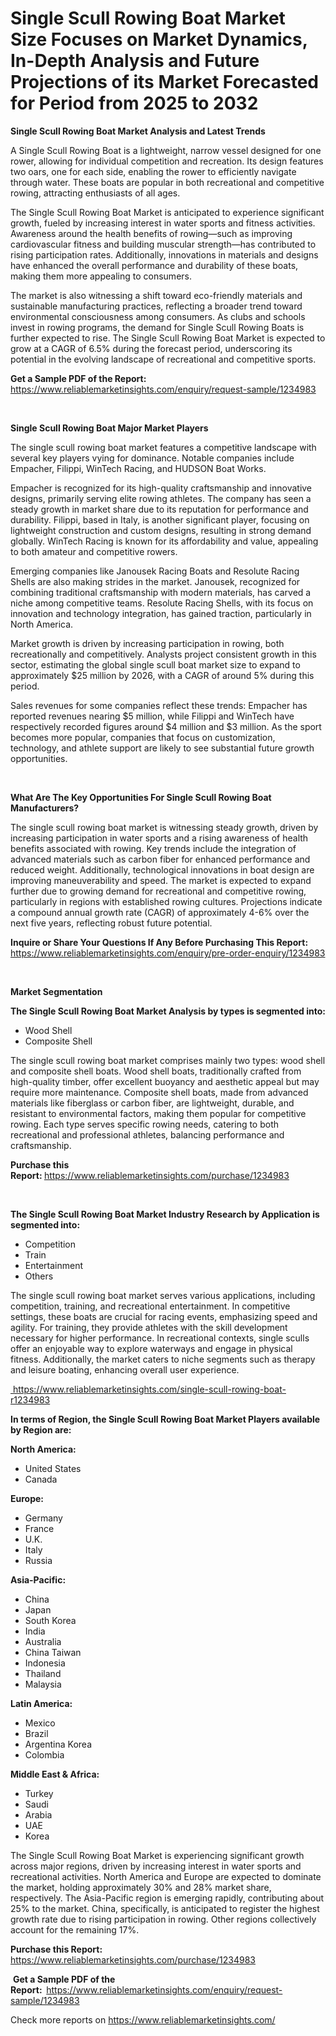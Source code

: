 <p><h1>Single Scull Rowing Boat Market Size Focuses on Market Dynamics, In-Depth Analysis and Future Projections of its Market Forecasted for Period from 2025 to 2032</h1></p><p><strong>Single Scull Rowing Boat Market Analysis and Latest Trends</strong></p>
<p><p>A Single Scull Rowing Boat is a lightweight, narrow vessel designed for one rower, allowing for individual competition and recreation. Its design features two oars, one for each side, enabling the rower to efficiently navigate through water. These boats are popular in both recreational and competitive rowing, attracting enthusiasts of all ages.</p><p>The Single Scull Rowing Boat Market is anticipated to experience significant growth, fueled by increasing interest in water sports and fitness activities. Awareness around the health benefits of rowing—such as improving cardiovascular fitness and building muscular strength—has contributed to rising participation rates. Additionally, innovations in materials and designs have enhanced the overall performance and durability of these boats, making them more appealing to consumers.</p><p>The market is also witnessing a shift toward eco-friendly materials and sustainable manufacturing practices, reflecting a broader trend toward environmental consciousness among consumers. As clubs and schools invest in rowing programs, the demand for Single Scull Rowing Boats is further expected to rise. The Single Scull Rowing Boat Market is expected to grow at a CAGR of 6.5% during the forecast period, underscoring its potential in the evolving landscape of recreational and competitive sports.</p></p>
<p><strong>Get a Sample PDF of the Report:&nbsp;</strong> <a href="https://www.reliablemarketinsights.com/enquiry/request-sample/1234983?utm_campaign=1938&utm_medium=2&utm_source=Github&utm_content=ia&utm_term=17022025&utm_id=single-scull-rowing-boat">https://www.reliablemarketinsights.com/enquiry/request-sample/1234983</a></p>
<p>&nbsp;</p>
<p><strong>Single Scull Rowing Boat Major Market Players</strong></p>
<p><p>The single scull rowing boat market features a competitive landscape with several key players vying for dominance. Notable companies include Empacher, Filippi, WinTech Racing, and HUDSON Boat Works. </p><p>Empacher is recognized for its high-quality craftsmanship and innovative designs, primarily serving elite rowing athletes. The company has seen a steady growth in market share due to its reputation for performance and durability. Filippi, based in Italy, is another significant player, focusing on lightweight construction and custom designs, resulting in strong demand globally. WinTech Racing is known for its affordability and value, appealing to both amateur and competitive rowers. </p><p>Emerging companies like Janousek Racing Boats and Resolute Racing Shells are also making strides in the market. Janousek, recognized for combining traditional craftsmanship with modern materials, has carved a niche among competitive teams. Resolute Racing Shells, with its focus on innovation and technology integration, has gained traction, particularly in North America.</p><p>Market growth is driven by increasing participation in rowing, both recreationally and competitively. Analysts project consistent growth in this sector, estimating the global single scull boat market size to expand to approximately $25 million by 2026, with a CAGR of around 5% during this period.</p><p>Sales revenues for some companies reflect these trends: Empacher has reported revenues nearing $5 million, while Filippi and WinTech have respectively recorded figures around $4 million and $3 million. As the sport becomes more popular, companies that focus on customization, technology, and athlete support are likely to see substantial future growth opportunities.</p></p>
<p>&nbsp;</p>
<p><strong>What Are The Key Opportunities For Single Scull Rowing Boat Manufacturers?</strong></p>
<p><p>The single scull rowing boat market is witnessing steady growth, driven by increasing participation in water sports and a rising awareness of health benefits associated with rowing. Key trends include the integration of advanced materials such as carbon fiber for enhanced performance and reduced weight. Additionally, technological innovations in boat design are improving maneuverability and speed. The market is expected to expand further due to growing demand for recreational and competitive rowing, particularly in regions with established rowing cultures. Projections indicate a compound annual growth rate (CAGR) of approximately 4-6% over the next five years, reflecting robust future potential.</p></p>
<p><strong>Inquire or Share Your Questions If Any Before Purchasing This Report:</strong> <a href="https://www.reliablemarketinsights.com/enquiry/pre-order-enquiry/1234983?utm_campaign=1938&utm_medium=2&utm_source=Github&utm_content=ia&utm_term=17022025&utm_id=single-scull-rowing-boat">https://www.reliablemarketinsights.com/enquiry/pre-order-enquiry/1234983</a></p>
<p>&nbsp;</p>
<p><strong>Market Segmentation</strong></p>
<p><strong>The Single Scull Rowing Boat Market Analysis by types is segmented into:</strong></p>
<p><ul><li>Wood Shell</li><li>Composite Shell</li></ul></p>
<p><p>The single scull rowing boat market comprises mainly two types: wood shell and composite shell boats. Wood shell boats, traditionally crafted from high-quality timber, offer excellent buoyancy and aesthetic appeal but may require more maintenance. Composite shell boats, made from advanced materials like fiberglass or carbon fiber, are lightweight, durable, and resistant to environmental factors, making them popular for competitive rowing. Each type serves specific rowing needs, catering to both recreational and professional athletes, balancing performance and craftsmanship.</p></p>
<p><strong>Purchase this Report:&nbsp;</strong><a href="https://www.reliablemarketinsights.com/purchase/1234983?utm_campaign=1938&utm_medium=2&utm_source=Github&utm_content=ia&utm_term=17022025&utm_id=single-scull-rowing-boat">https://www.reliablemarketinsights.com/purchase/1234983</a></p>
<p>&nbsp;</p>
<p><strong>The Single Scull Rowing Boat Market Industry Research by Application is segmented into:</strong></p>
<p><ul><li>Competition</li><li>Train</li><li>Entertainment</li><li>Others</li></ul></p>
<p><p>The single scull rowing boat market serves various applications, including competition, training, and recreational entertainment. In competitive settings, these boats are crucial for racing events, emphasizing speed and agility. For training, they provide athletes with the skill development necessary for higher performance. In recreational contexts, single sculls offer an enjoyable way to explore waterways and engage in physical fitness. Additionally, the market caters to niche segments such as therapy and leisure boating, enhancing overall user experience.</p></p>
<p><a href="https://www.reliablemarketinsights.com/single-scull-rowing-boat-r1234983?utm_campaign=1938&utm_medium=2&utm_source=Github&utm_content=ia&utm_term=17022025&utm_id=single-scull-rowing-boat">&nbsp;https://www.reliablemarketinsights.com/single-scull-rowing-boat-r1234983</a></p>
<p><strong>In terms of Region, the Single Scull Rowing Boat Market Players available by Region are:</strong></p>
<p>
    <p> <strong> North America: </strong>
        <ul>
            <li>United States</li>
            <li>Canada</li>
        </ul>
        </p> 
    <p> <strong> Europe: </strong>
        <ul>
            <li>Germany</li>
            <li>France</li>
            <li>U.K.</li>
            <li>Italy</li>
            <li>Russia</li>
        </ul>
        </p> 
    <p> <strong> Asia-Pacific: </strong>
        <ul>
            <li>China</li>
            <li>Japan</li>
            <li>South Korea</li>
            <li>India</li>
            <li>Australia</li>
            <li>China Taiwan</li>
            <li>Indonesia</li>
            <li>Thailand</li>
            <li>Malaysia</li>
        </ul>
        </p> 
    <p> <strong> Latin America: </strong>
        <ul>
            <li>Mexico</li>
            <li>Brazil</li>
            <li>Argentina Korea</li>
            <li>Colombia</li>
        </ul>
        </p> 
    <p> <strong> Middle East & Africa: </strong>
        <ul>
            <li>Turkey</li>
            <li>Saudi</li>
            <li>Arabia</li>
            <li>UAE</li>
            <li>Korea</li>
        </ul>
    </p>
    </p>
<p><p>The Single Scull Rowing Boat Market is experiencing significant growth across major regions, driven by increasing interest in water sports and recreational activities. North America and Europe are expected to dominate the market, holding approximately 30% and 28% market share, respectively. The Asia-Pacific region is emerging rapidly, contributing about 25% to the market. China, specifically, is anticipated to register the highest growth rate due to rising participation in rowing. Other regions collectively account for the remaining 17%.</p></p>
<p><strong>Purchase this Report: </strong><a href="https://www.reliablemarketinsights.com/purchase/1234983?utm_campaign=1938&utm_medium=2&utm_source=Github&utm_content=ia&utm_term=17022025&utm_id=single-scull-rowing-boat">https://www.reliablemarketinsights.com/purchase/1234983</a></p>
<p>&nbsp;<strong>Get a Sample PDF of the Report:&nbsp;&nbsp;</strong><a href="https://www.reliablemarketinsights.com/enquiry/request-sample/1234983?utm_campaign=1938&utm_medium=2&utm_source=Github&utm_content=ia&utm_term=17022025&utm_id=single-scull-rowing-boat">https://www.reliablemarketinsights.com/enquiry/request-sample/1234983</a></p>
<p><strong></strong></p>
<p>Check more reports on <a href="https://www.reliablemarketinsights.com/?utm_campaign=1938&utm_medium=2&utm_source=Github&utm_content=ia&utm_term=17022025&utm_id=single-scull-rowing-boat">https://www.reliablemarketinsights.com/</a></p>